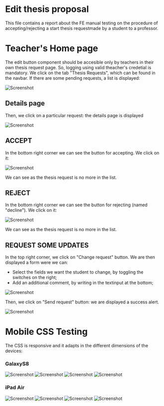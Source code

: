 # Edit thesis proposal

This file contains a report about the FE manual testing on the procedure of accepting/rejecting a start thesis requestmade by a student to a professor.

# Teacher's Home page

The edit button component should be accesible only by teachers in their own thesis request page. So, logging using valid theacher's credetial is mandatory.
We click on the tab "Thesis Requests", which can be found in the navbar.
If there are some pending requests, a list is displayed:

![Screenshot](./screenshots_profManageSTR/STRlist.png)

## Details page

Then, we click on a particular request: the details page is displayed

![Screenshot](./screenshots_profManageSTR/STRdetails.png)

## ACCEPT

In the bottom right corner we can see the button for accepting. We click on it:

![Screenshot](./screenshots_profManageSTR/done.png)

We can see as the thesis request is no more in the list.

## REJECT

In the bottom right corner we can see the button for rejecting (named "decline"). We click on it:

![Screenshot](./screenshots_profManageSTR/done_declined.png)

We can see as the thesis request is no more in the list.

## REQUEST SOME UPDATES

In the top right corner, we click on "Change request" button.
We are then displayed a form were we can:
- Select the fields we want the student to change, by toggling the switches on the right;
- Add an additional comment, by writing in the textinput at the bottom;

![Screenshot](./screenshots_profManageSTR/change_request.png)

Then, we click on "Send request" button: we are displayed a success alert.

![Screenshot](./screenshots_profManageSTR/change_success.png)



# Mobile CSS Testing
The CSS is responsive and it adapts in the different dimensions of the devices:

### GalaxyS8
![Screenshot](./screenshots_profManageSTR/galaxyS8_STRlist.png)
![Screenshot](./screenshots_profManageSTR/galaxyS8_STRdetails.png)
![Screenshot](./screenshots_profManageSTR/galaxyS8_done.png)
![Screenshot](./screenshots_profManageSTR/galaxyS8_change_request.png)
### iPad Air
![Screenshot](./screenshots_profManageSTR/ipadAir_STRlist.png)
![Screenshot](./screenshots_profManageSTR/ipadAir_STRdetails.png)
![Screenshot](./screenshots_profManageSTR/ipadAir_done.png)
![Screenshot](./screenshots_profManageSTR/ipadAir_change_request.png)


